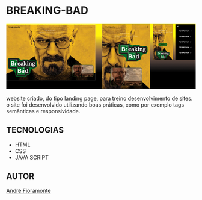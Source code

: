 # BREAKING-BAD

![](./img/projeto.png)

website criado, do tipo landing page, para treino desenvolvimento de sites.
o site foi desenvolvido utilizando boas práticas, como por exemplo tags semânticas e responsividade.

## TECNOLOGIAS 
* HTML
* CSS
* JAVA SCRIPT

## AUTOR
[André Fioramonte](github.com/andrefioramonte)
